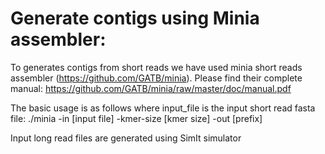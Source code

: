 # Generate contigs using Minia assembler:

To generates contigs from short reads we have used minia short reads assembler (https://github.com/GATB/minia).
Please find their complete manual: https://github.com/GATB/minia/raw/master/doc/manual.pdf

The basic usage is as follows where input_file is the input short read fasta file:
./minia -in [input file] -kmer-size [kmer size] -out [prefix]


Input long read files are generated using SimIt simulator
